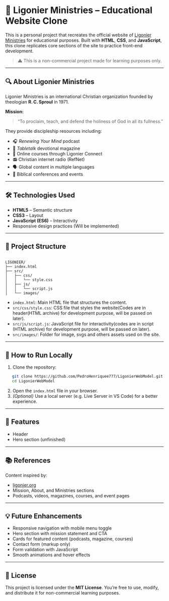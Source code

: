 # 📖 Ligonier Ministries – Educational Website Clone

This is a personal project that recreates the official website of [Ligonier Ministries](https://www.ligonier.org) for educational purposes. Built with **HTML**, **CSS**, and **JavaScript**, this clone replicates core sections of the site to practice front-end development.

> ⚠️ This is a non-commercial project made for learning purposes only.

---

## 🔍 About Ligonier Ministries

Ligonier Ministries is an international Christian organization founded by theologian **R. C. Sproul** in 1971.

**Mission:**  
> “To proclaim, teach, and defend the holiness of God in all its fullness.”

They provide discipleship resources including:
- 🎧 *Renewing Your Mind* podcast
- 📖 *Tabletalk* devotional magazine
- 🧠 Online courses through Ligonier Connect
- 📻 Christian internet radio (RefNet)
- 🗣️ Global content in multiple languages
- 🎤 Biblical conferences and events

---

## 🛠️ Technologies Used

- **HTML5** – Semantic structure
- **CSS3** – Layout
- **JavaScript (ES6)** – Interactivity
- Responsive design practices (Will be implemented)

---

## 📁 Project Structure

```

LIGONIER/
├── index.html
├── src/
│   ├── css/
│   │   └── style.css
│   ├── js/
│   │   └── script.js
│   └── images/

````

- `index.html`: Main HTML file that structures the content.
- `src/css/style.css`: CSS file that styles the website(Codes are in header(HTML archive) for development purpose, will be passed on later).
- `src/js/script.js`: JavaScript file for interactivity(codes are in script (HTML archive) for development purpose, will be passed on later).
- `src/images/`: Folder for image, svgs and others assets used on the site.

---

## 🚀 How to Run Locally

1. Clone the repository:
```bash
   git clone https://github.com/PedroHenriquee777/LigonierWebModel.git
   cd LigonierWebModel
````

2. Open the `index.html` file in your browser.
3. *(Optional)* Use a local server (e.g. Live Server in VS Code) for a better experience.

---

## 🔧 Features

* Header
* Hero section (unfinished)

---

## 📚 References

Content inspired by:

* [ligonier.org](https://www.ligonier.org)
* Mission, About, and Ministries sections
* Podcasts, videos, magazines, courses, and event pages

---

## 💡 Future Enhancements

* Responsive navigation with mobile menu toggle
* Hero section with mission statement and CTA
* Cards for featured content (podcasts, magazine, courses)
* Contact form (markup only)
* Form validation with JavaScript
* Smooth animations and hover effects

---

## 📄 License

This project is licensed under the **MIT License**.
You’re free to use, modify, and distribute it for non-commercial learning purposes.

```
